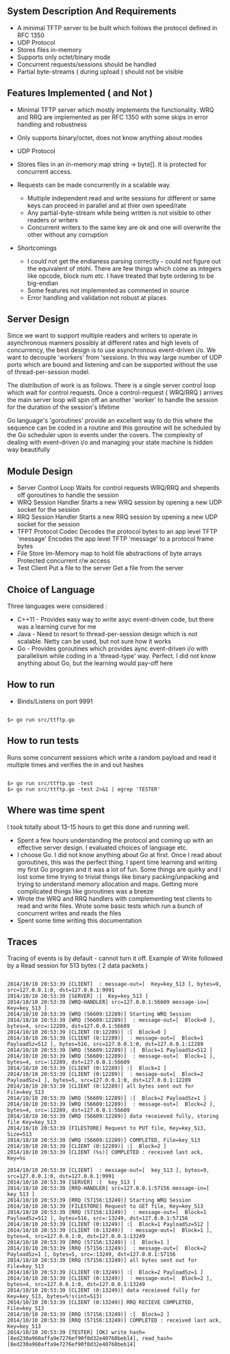 System Description And Requirements
-----------------------------------
- A minimal TFTP server to be built which follows the protocol defined in RFC
  1350
- UDP Protocol
- Stores files in-memory
- Supports only octet/binary mode 
- Concurrent requests/sessions should be handled
- Partial byte-streams ( during upload ) should not be visible

Features Implemented ( and Not )
--------
- Minimal TFTP server which mostly implements the functionality. WRQ and RRQ
  are implemented as per RFC 1350 with some skips in error handling and robustness
- Only supports binary/octet, does not know anything about modes
- UDP Protocol
- Stores files in an in-memory map string -> byte[]. It is protected for
  concurrent access. 
- Requests can be made concurrently in a scalable way. 
    - Multiple independent read and write sessions for different or same keys can proceed in parallel and at thier own speed/rate
    - Any partial-byte-stream while being written is not visible to other readers
or writers
    - Concurrent writers to the same key are ok and one will overwrite the other
without any corruption

- Shortcomings
  - I could not get the endianess parsing correctly - could not figure out the equivalent of ntohl. There are few things which come as integers like opcode, block num etc. I have treated that byte ordering to be big-endian
  - Some features not implemented as commented in source
  - Error handling and validation not robust at places

Server Design
-------------
Since we want to support multiple readers and writers to operate in asynchronous manners possibly at different rates and high levels of concurrency, the best design is to use asynchronous event-driven i/o. We want to decouple 'workers' from 'sessions. In this way large number of UDP ports which are bound and listening and can 
be supported without the use of thread-per-session model.

The distribution of work is as follows. There is a single server control loop which wait for control requests. Once a control-request ( WRQ/RRQ ) arrives the main server loop will spin off an another 'worker' to handle the session for the duration of the session's lifetime

Go language's 'goroutines' provide an excellent way to do this where the
sequence can be coded in a routine and this goroutine will be scheduled by the
Go scheduler upon io events under the covers. The complexity of dealing with
event-driven i/o and managing your state machine is hidden way beautifully

Module Design
-------------
* Server Control Loop
    Waits for control requests WRQ/RRQ and sheperds off goroutines to handle
    the session
* WRQ Session Handler
    Starts a new WRQ session by opening a new UDP socket for the session
* RRQ Session Handler
    Starts a new RRQ session by opening a new UDP socket for the session
* TFPT Protocol Codec
    Decodes the protocol bytes to an app level TFTP 'message'
    Encodes the app level TFTP 'message' to a protocol frame bytes
* File Store
    Im-Memory map to hold file abstractions of byte arrays
    Protected concurrent r/w access
* Test Client
    Put a file to the server
    Get a file from the server

Choice of Language
------------------
Three languages were considered : 
* C++11 - Provides easy way to write asyc event-driven code, but there was a 
learning curve for me
* Java - Need to resort to thread-per-session design which is not scalable.
  Netty can be used, but not sure how it works
* Go - Provides goroutines which provides aync event-driven i/o with
  parallelism while coding in a 'thread-type' way. Perfect. I did not know
  anything about Go, but the learning would pay-off here

How to run
----------
* Binds/Listens on port 9991
<pre><code>
$> go run src/ttftp.go
</code></pre>

How to run tests
----------------
Runs some concurrent sessions which write a random payload and read it multiple
times and verifies the in and out hashes
<pre><code>
$> go run src/ttftp.go -test
$> go run src/ttftp.go -test 2>&1 | egrep 'TESTER'
</code></pre>

Where was time spent
--------------------
I took totally about 13-15 hours to get this done and running well.
- Spent a few hours understanding the protocol and coming up with an effective
  server design. I evaluated choices of language etc.
- I choose Go. I did not know anything about Go at first. Once I read about
  goroutines, this was the perfect thing. I spent time learning and writing my
  first Go program and it was a lot of fun. Some things are quirky and I lost
  some time trying to trivial things like binary packing/unpacking and trying 
  to understand memory allocation and maps. Getting more complicated things
  like goroutines was a breeze
- Wrote the WRQ and RRQ handlers with complementing test clients to read and
  write files. Wrote some basic tests which run a bunch of concurrent writes
  and reads the files
- Spent some time writing this documentation

Traces
------
Tracing of events is by default - cannot turn it off. 
Example of Write followed by a Read session for 513 bytes ( 2 data packets )
<pre><code>
2014/10/10 20:53:39 [CLIENT] <send> : message-out=[ <WRQ> Key=key_513 ], bytes=9, src=127.0.0.1:0, dst=127.0.0.1:9991
2014/10/10 20:53:39 [SERVER] <message-in>:[ <WRQ> Key=key_513 ]
2014/10/10 20:53:39 [WRQ-HANDLER] src=127.0.0.1:56609 message-in=[ <WRQ> Key=key_513 ]
2014/10/10 20:53:39 [WRQ (56609:12289)] Starting WRQ Session
2014/10/10 20:53:39 [WRQ (56609:12289)] <send> : message-out=[ <ACK> Block=0 ], bytes=4, src=:12289, dst=127.0.0.1:56609
2014/10/10 20:53:39 [CLIENT (0:12289)] <message-in>:[ <ACK> Block=0 ]
2014/10/10 20:53:39 [CLIENT (0:12289)] <send> : message-out=[ <DATA> Block=1 PayloadSz=512 ], bytes=516, src=127.0.0.1:0, dst=127.0.0.1:12289
2014/10/10 20:53:39 [WRQ (56609:12289)] <message-in>:[ <DATA> Block=1 PayloadSz=512 ]
2014/10/10 20:53:39 [WRQ (56609:12289)] <send> : message-out=[ <ACK> Block=1 ], bytes=4, src=:12289, dst=127.0.0.1:56609
2014/10/10 20:53:39 [CLIENT (0:12289)] <message-in>:[ <ACK> Block=1 ]
2014/10/10 20:53:39 [CLIENT (0:12289)] <send> : message-out=[ <DATA> Block=2 PayloadSz=1 ], bytes=5, src=127.0.0.1:0, dst=127.0.0.1:12289
2014/10/10 20:53:39 [CLIENT (0:12289)] all bytes sent out for File=key_513
2014/10/10 20:53:39 [WRQ (56609:12289)] <message-in>:[ <DATA> Block=2 PayloadSz=1 ]
2014/10/10 20:53:39 [WRQ (56609:12289)] <send> : message-out=[ <ACK> Block=2 ], bytes=4, src=:12289, dst=127.0.0.1:56609
2014/10/10 20:53:39 [WRQ (56609:12289)] data receieved fully, storing file Key=key_513
2014/10/10 20:53:39 [FILESTORE] Request to PUT file, Key=key_513, Size=513
2014/10/10 20:53:39 [WRQ (56609:12289)] COMPLETED, File=key_513
2014/10/10 20:53:39 [CLIENT (0:12289)] <message-in>:[ <ACK> Block=2 ]
2014/10/10 20:53:39 [CLIENT (%s)] COMPLETED : received last ack, Key=%s

2014/10/10 20:53:39 [CLIENT] <send> : message-out=[ <RRQ> key_513 ], bytes=9, src=127.0.0.1:0, dst=127.0.0.1:9991
2014/10/10 20:53:39 [SERVER] <message-in>:[ <RRQ> key_513 ]
2014/10/10 20:53:39 [RRQ-HANDLER] src=127.0.0.1:57156 message-in=[ <RRQ> key_513 ]
2014/10/10 20:53:39 [RRQ (57156:13249)] Starting WRQ Session
2014/10/10 20:53:39 [FILESTORE] Request to GET file, Key=key_513
2014/10/10 20:53:39 [RRQ (57156:13249)] <send> : message-out=[ <DATA> Block=1 PayloadSz=512 ], bytes=516, src=:13249, dst=127.0.0.1:57156
2014/10/10 20:53:39 [CLIENT (0:13249)] <message-in>:[ <DATA> Block=1 PayloadSz=512 ]
2014/10/10 20:53:39 [CLIENT (0:13249)] <send> : message-out=[ <ACK> Block=1 ], bytes=4, src=127.0.0.1:0, dst=127.0.0.1:13249
2014/10/10 20:53:39 [RRQ (57156:13249)] <message-in>:[ <ACK> Block=1 ]
2014/10/10 20:53:39 [RRQ (57156:13249)] <send> : message-out=[ <DATA> Block=2 PayloadSz=1 ], bytes=5, src=:13249, dst=127.0.0.1:57156
2014/10/10 20:53:39 [RRQ (57156:13249)] all bytes sent out for File=key_513
2014/10/10 20:53:39 [CLIENT (0:13249)] <message-in>:[ <DATA> Block=2 PayloadSz=1 ]
2014/10/10 20:53:39 [CLIENT (0:13249)] <send> : message-out=[ <ACK> Block=2 ], bytes=4, src=127.0.0.1:0, dst=127.0.0.1:13249
2014/10/10 20:53:39 [CLIENT (0:13249)] data receieved fully for Key=key_513, bytes=%!s(int=513)
2014/10/10 20:53:39 [CLIENT (0:13249)] RRQ RECIEVE COMPLETED, File=key_513
2014/10/10 20:53:39 [RRQ (57156:13249)] <message-in>:[ <ACK> Block=2 ]
2014/10/10 20:53:39 [RRQ (57156:13249)] COMPLETED : received last ack, Key=key_513
2014/10/10 20:53:39 [TESTER] [OK] write_hash=[8ed230a960affa9e7276ef90f0d32e40760beb14], read_hash=[8ed230a960affa9e7276ef90f0d32e40760beb14]
</code></pre>

